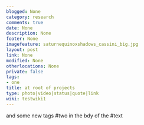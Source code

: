 ```yaml
---
blogged: None
category: research
comments: true
date: None
description: None
footer: None
imagefeature: saturnequinoxshadows_cassini_big.jpg
layout: post
link: None
modified: None
otherlocations: None
private: false
tags:
- one
title: at root of projects
type: photo|video|status|quote|link
wiki: testwiki1
---
```





<!--summary-->




and some new tags #two in the bdy of the #text